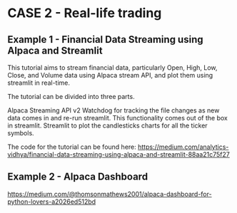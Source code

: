 # CASE 2 - Real-life trading 

## Example 1 - Financial Data Streaming using Alpaca and Streamlit
This tutorial aims to stream financial data, particularly Open, High, Low, Close, and Volume data using Alpaca stream API, and plot them using streamlit in real-time.

The tutorial can be divided into three parts.

Alpaca Streaming API v2
Watchdog for tracking the file changes as new data comes in and re-run streamlit. This functionality comes out of the box in streamlit.
Streamlit to plot the candlesticks charts for all the ticker symbols.

The code for the tutorial can be found here:
https://medium.com/analytics-vidhya/financial-data-streaming-using-alpaca-and-streamlit-88aa21c75f27

## Example 2 - Alpaca Dashboard 
https://medium.com/@thomsonmathews2001/alpaca-dashboard-for-python-lovers-a2026ed512bd
